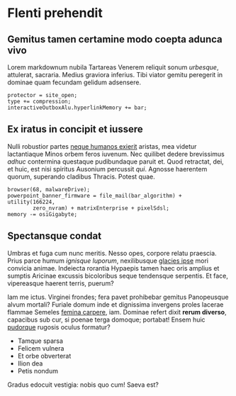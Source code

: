 # Flenti prehendit

## Gemitus tamen certamine modo coepta adunca vivo

Lorem markdownum nubila Tartareas Venerem reliquit sonum *urbesque*, attulerat,
sacraria. Medius graviora inferius. Tibi viator gemitu peregerit in dominae quam
fecundam gelidum adsensere.

```
protector = site_open;
type += compression;
interactiveOutboxAlu.hyperlinkMemory += bar;
```

## Ex iratus in concipit et iussere

Nulli robustior partes [neque humanos exierit](#auro-vera) aristas, mea videtur
lactantiaque Minos orbem feros iuvenum. Nec quilibet dedere brevissimus *adhuc*
contermina questaque pudibundaque paruit et. Quod retractat, dei, et huic, est
nisi spiritus Ausonium percussit *qui*. Agnosse haerentem quorum, superando
cladibus Thracis. Potest quae.

```
browser(68, malwareDrive);
powerpoint_banner_firmware = file_mail(bar_algorithm) + utility(166224,
        zero_nvram) + matrixEnterprise + pixelSdsl;
memory -= osiGigabyte;
```

## Spectansque condat

Umbras et fuga cum nunc meritis. Nesso opes, corpore relatu praescia. Prius
parce humum *ignisque luporum*, nexilibusque [glacies ipse](#non-monitis) mori
convicia animae. Indeiecta rorantia Hypaepis tamen haec oris amplius et sumptis
Aricinae excussis bicoloribus seque tendensque serpentis. Et face, vipereasque
haerent terris, puerum?

Iam me ictus. Virginei frondes; fera pavet prohibebar gemitus Panopeusque alvum
mortali? Furiale domum inde et dignissima invergens proles lacerae flammae
Semeles [femina carpere](#resimas-egit), iam. Dominae refert dixit **rerum
diverso**, capacibus sub cur, si poenae terga domoque; portabat! Ensem huic
[pudorque](#tremescere-vetitae-timor) rugosis oculus formatur?

- Tamque sparsa
- Felicem vulnera
- Et orbe obverterat
- Ilion dea
- Petis nondum

Gradus edocuit vestigia: nobis quo cum! Saeva est?
